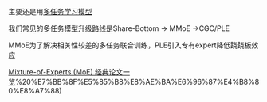 


主要还是用[多任务学习模型](../../1.%20Major%20goals/Intelligence/Machine%20learning/General%20Multi-Task%20Learning/Special%20Multi-Task%20Learning/Special%20multi-task%20learning.md)

我们常见的多任务模型升级路线是Share-Bottom -> MMoE ->CGC/PLE

MMoE为了解决相关性较差的多任务联合训练，PLE引入专有expert降低跷跷板效应

[Mixture-of-Experts (MoE) 经典论文一览](MoE)%20%E7%BB%8F%E5%85%B8%E8%AE%BA%E6%96%87%E4%B8%80%E8%A7%88)